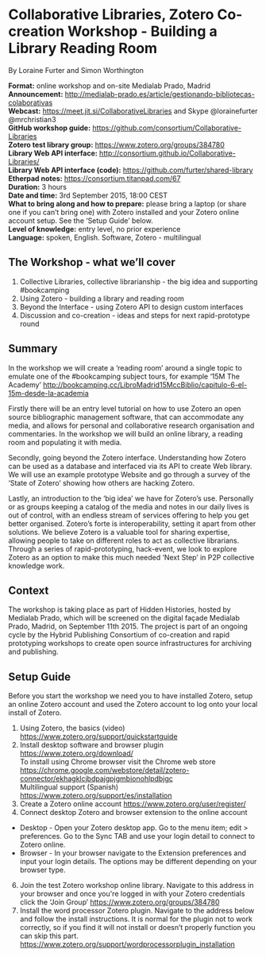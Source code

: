 # Collaborative Libraries, Zotero Co-creation Workshop - Building a Library Reading Room 

By Loraine Furter and Simon Worthington 

**Format:** online workshop and on-site Medialab Prado, Madrid  
**Announcement:** http://medialab-prado.es/article/gestionando-bibliotecas-colaborativas  
**Webcast:** https://meet.jit.si/CollaborativeLibraries and Skype @lorainefurter @mrchristian3  
**GitHub workshop guide:** https://github.com/consortium/Collaborative-Libraries  
**Zotero test library group:** https://www.zotero.org/groups/384780  
**Library Web API interface:** http://consortium.github.io/Collaborative-Libraries/  
**Library Web API interface (code):** https://github.com/furter/shared-library  
**Etherpad notes:** https://consortium.titanpad.com/67  
**Duration:** 3 hours  
**Date and time:** 3rd September 2015, 18:00 CEST  
**What to bring along and how to prepare:** please bring a laptop (or share one if you can’t bring one) with Zotero installed and your Zotero online account setup. See the ‘Setup Guide’ below.  
**Level of knowledge:** entry level, no prior experience  
**Language:** spoken, English. Software, Zotero - multilingual  

## The Workshop - what we’ll cover 

1. Collective Libraries, collective librarianship - the big idea and supporting #bookcamping 
2. Using Zotero - building a library and reading room 
3. Beyond the Interface - using Zotero API to design custom interfaces 
4. Discussion and co-creation - ideas and steps for next rapid-prototype round 

## Summary 

In the workshop we will create a ‘reading room’ around a single topic to emulate one of the #bookcamping subject tours, for example ‘15M The Academy’ http://bookcamping.cc/LibroMadrid15MccBiblio/capitulo-6-el-15m-desde-la-academia 

Firstly there will be an entry level tutorial on how to use Zotero an open source bibliographic management software, that can accommodate any media, and allows for personal and collaborative research organisation and commentaries. In the workshop we will build an online library, a reading room and populating it with media.

Secondly, going beyond the Zotero interface. Understanding how Zotero can be used as a database and interfaced via its API to create Web library. We will use an example prototype Website and go through a survey of the ‘State of Zotero’ showing how others are hacking Zotero. 

Lastly, an introduction to the ‘big idea’ we have for Zotero’s use. Personally or as groups keeping a catalog of the media and notes in our daily lives is out of control, with an endless stream of services offering to help you get better organised. Zotero’s forte is interoperability, setting it apart from other solutions. We believe Zotero is a valuable tool for sharing expertise, allowing people to take on different roles to act as collective librarians. Through a series of rapid-prototyping, hack-event, we look to explore Zotero as an option to make this much needed ‘Next Step’ in P2P collective knowledge work. 

## Context 

The workshop is taking place as part of Hidden Histories, hosted by Medialab Prado, which will be screened on the digital façade Medialab Prado, Madrid, on September 11th 2015. The project is part of an ongoing cycle by the Hybrid Publishing Consortium of co-creation and rapid prototyping workshops to create open source infrastructures for archiving and publishing.

## Setup Guide 

Before you start the workshop we need you to have installed Zotero, setup an online Zotero account and used the Zotero account to log onto your local install of Zotero. 

1. Using Zotero, the basics (video) https://www.zotero.org/support/quickstartguide 
2. Install desktop software and browser plugin https://www.zotero.org/download/  
To install using Chrome browser visit the Chrome web store https://chrome.google.com/webstore/detail/zotero-connector/ekhagklcjbdpajgpjgmbionohlpdbjgc  
Multilingual support (Spanish) https://www.zotero.org/support/es/installation 
4. Create a Zotero online account https://www.zotero.org/user/register/ 
5. Connect desktop Zotero and browser extension to the online account  

* Desktop - Open your Zotero desktop app. Go to the menu item; edit > preferences. Go to the Sync TAB and use your login detail to connect to Zotero online.  
* Browser - In your browser navigate to the Extension preferences and input your login details. The options may be different depending on your browser type. 

6. Join the test Zotero workshop online library. Navigate to this address in your browser and once you're logged in with your Zotero credentials click the ‘Join Group’ https://www.zotero.org/groups/384780 
7. Install the word processor Zotero plugin. Navigate to the address below and follow the install instructions. It is normal for the plugin not to work correctly, so if you find it will not install or doesn’t properly function you can skip this part. https://www.zotero.org/support/wordprocessorplugin_installation 
